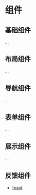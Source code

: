 # 组件

## 基础组件

...

## 布局组件

...

## 导航组件

...

## 表单组件

...

## 展示组件

...

## 反馈组件

- [toast](./toast/README.md)
